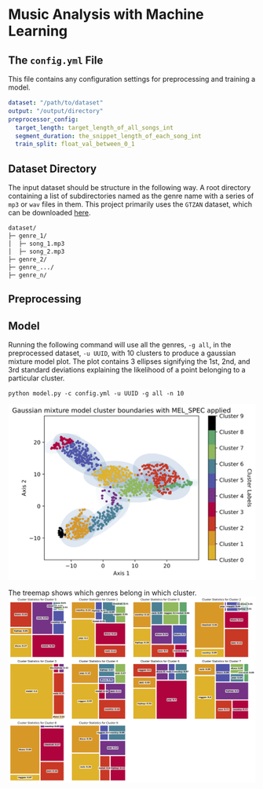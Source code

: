 # Music Analysis with Machine Learning

## The `config.yml` File
This file contains any configuration settings for preprocessing and training a model.
```yml
dataset: "/path/to/dataset"
output: "/output/directory"
preprocessor_config:
  target_length: target_length_of_all_songs_int
  segment_duration: the_snippet_length_of_each_song_int
  train_split: float_val_between_0_1
```

## Dataset Directory
The input dataset should be structure in the following way. A root directory containing a list of subdirectories named as the genre name with a series of `mp3` or `wav` files in them.
This project primarily uses the `GTZAN` dataset, which can be downloaded [here](https://www.kaggle.com/datasets/andradaolteanu/gtzan-dataset-music-genre-classification).

```
dataset/
├─ genre_1/
│  ├─ song_1.mp3
│  ├─ song_2.mp3
├─ genre_2/
├─ genre_.../
├─ genre_n/
```

## Preprocessing

## Model
Running the following command will use all the genres, `-g all`, in the preprocessed dataset, `-u UUID`, with 10 clusters to produce a gaussian mixture model plot. The plot contains 3 ellipses signifying the 1st, 2nd, and 3rd standard deviations explaining the likelihood of a point belonging to a particular cluster. 
```pycon
python model.py -c config.yml -u UUID -g all -n 10
```
![gaussian_plot.png](examples/gaussian_plot.png)

The treemap shows which genres belong in which cluster.
![tree_map.png](examples/tree_map.png)